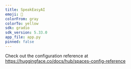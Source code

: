 ```yaml
---
title: SpeakEasyAI
emoji: 🏃
colorFrom: gray
colorTo: yellow
sdk: gradio
sdk_version: 5.33.0
app_file: app.py
pinned: false
---
```


Check out the configuration reference at https://huggingface.co/docs/hub/spaces-config-reference
